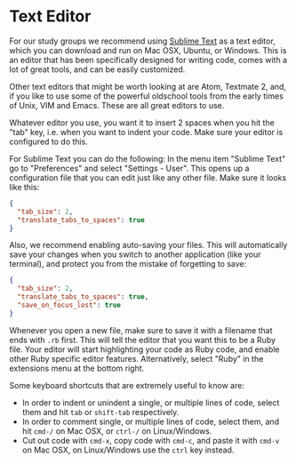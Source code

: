 # Text Editor

For our study groups we recommend using [Sublime Text](http://www.sublimetext.com)
as a text editor, which you can download and run on Mac OSX, Ubuntu, or
Windows. This is an editor that has been specifically designed for writing
code, comes with a lot of great tools, and can be easily customized.

Other text editors that might be worth looking at are Atom, Textmate 2, and, if
you like to use some of the powerful oldschool tools from the early times of
Unix, VIM and Emacs. These are all great editors to use.

Whatever editor you use, you want it to insert 2 spaces when you hit the "tab"
key, i.e. when you want to indent your code. Make sure your editor is
configured to do this.

For Sublime Text you can do the following: In the menu item "Sublime Text" go
to "Preferences" and select "Settings - User". This opens up a configuration
file that you can edit just like any other file. Make sure it looks like this:

```json
{
  "tab_size": 2,
  "translate_tabs_to_spaces": true
}
```

Also, we recommend enabling auto-saving your files. This will automatically
save your changes when you switch to another application (like your terminal),
and protect you from the mistake of forgetting to save:

```json
{
  "tab_size": 2,
  "translate_tabs_to_spaces": true,
  "save_on_focus_lost": true
}
```

Whenever you open a new file, make sure to save it with a filename that ends
with `.rb` first. This will tell the editor that you want this to be a Ruby
file. Your editor will start highlighting your code as Ruby code, and enable other
Ruby specific editor features. Alternatively, select "Ruby" in the extensions
menu at the bottom right.

Some keyboard shortcuts that are extremely useful to know are:

* In order to indent or unindent a single, or multiple lines of code, select
  them and hit `tab` or `shift-tab` respectively.
* In order to comment single, or multiple lines of code, select them, and
  hit `cmd-/` on Mac OSX, or `ctrl-/` on Linux/Windows.
* Cut out code with `cmd-x`, copy code with `cmd-c`, and paste it with
  `cmd-v` on Mac OSX, on Linux/Windows use the `ctrl` key instead.

